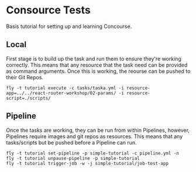 # Consource Tests
Basis tutorial for setting up and learning Concourse.

## Local
First stage is to build up the task and run them to ensure they're working correctly.
This means that any resource that the task need can be provided as command arguments.
Once this is working, the reourse can be pushed to their Git Repos.
```
fly -t tutorial execute -c tasks/taska.yml -i resource-app=../../react-router-workshop/02-params/ -i resource-script=./scripts/
```

## Pipeline
Once the tasks are working, they can be run from within Pipelines, however, Pipelines require
images and git repos as resources. This means that any tasks/scripts but be pushed before a Pipeline can run.

```
fly -t tutorial set-pipeline -p simple-tutorial -c pipeline.yml -n
fly -t tutorial unpause-pipeline -p simple-tutorial
fly -t tutorial trigger-job -w -j simple-tutorial/job-test-app
```